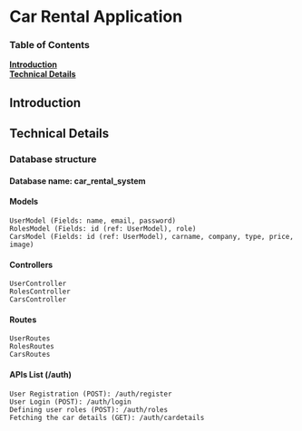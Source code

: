 # Car Rental Application

### Table of Contents
**[Introduction](#introduction)**<br>
**[Technical Details](#technical-details)**<br>

## Introduction


## Technical Details
  ### Database structure
  #### Database name: car_rental_system
  #### Models
    UserModel (Fields: name, email, password)
    RolesModel (Fields: id (ref: UserModel), role)
    CarsModel (Fields: id (ref: UserModel), carname, company, type, price, image)
  #### Controllers
    UserController
    RolesController
    CarsController
  #### Routes
    UserRoutes
    RolesRoutes
    CarsRoutes
  #### APIs List (/auth)
    User Registration (POST): /auth/register
    User Login (POST): /auth/login
    Defining user roles (POST): /auth/roles
    Fetching the car details (GET): /auth/cardetails
